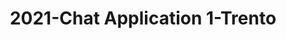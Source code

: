 ---
schema: default
title: 2021-Chat Application 1-Trento
organization: Unitn
notes: The Wenet Chat Application 1 project was based on a chatbot that collected questions and answers from university students in Italy, Denmark, Paraguay, the United Kingdom, and Mongolia. It was conducted in March and June 2021 to improve the knowledge about students' lives to promote the design of better and more targeted technology and support tools for students. It was a European Union WeNet Horizon 2020-funded project with the overall goal of developing a diversity-aware, machine-mediated paradigm for social interactions. Data was collected with a Telegram App and the i-Log Application. Some of the data collected included the respondent’s career information (department, study course, study year,) and demographics (age, gender…). Questions were sent on the Telegram App and user answers were recorded, the i-Log App recorded sensor data (such as location, accelerometer…) from the user device. This data was collected in three phases, the first phase entailed interacting with the Telegram App Ask4Help, and sensor data was also collected during this phase. The second phase involved respondents answering a questionnaire, and in the third phase, they participated in a focus group to provide feedback.
resources:
  - name: 2021-Chatbot1-technical_report
    url: >-
      https://drive.google.com/file/d/1m3_2X4b3gv-9tQS45FBCG7IJiVyeHgW3/view?usp=sharing
    format: PDF
license: >-
  ./../../resources/2023LivePeopleLicense.html
dataset_name: Chat Application 1
location: Trento (Italy)
latitude_map: 46.07
longitude_map: 11.13
start_date: 2021-06-04
end_date: 2021-06-18
dataset_type: Sensors, <a href="https://datascientiafoundation.github.io/LivePeople/datasets/2021-CH1-Trento-Diachronic-Interactions/"> Diachronic-Interactions</a>, <a href="https://datascientiafoundation.github.io/LivePeople/datasets/2021-CH1-Trento-Synchronic-Interactions/"> Synchronic-Interactions</a>
sensor_type:  <a href="https://datascientiafoundation.github.io/LivePeople/datasets/2021-CH1-Trento-App-usage/"> App-usage</a>, <a href="https://datascientiafoundation.github.io/LivePeople/datasets/2021-CH1-Trento-Position/"> Position</a>,  <a href="https://datascientiafoundation.github.io/LivePeople/datasets/2021-CH1-Trento-Connectivity/"> Connectivity</a>, <a href="https://datascientiafoundation.github.io/LivePeople/datasets/2021-CH1-Trento-Motion/"> Motion</a>,  <a href="https://datascientiafoundation.github.io/LivePeople/datasets/2021-CH1-Trento-Diachronic-Interactions/"> Diachronic-Interactions</a>, <a href="https://datascientiafoundation.github.io/LivePeople/datasets/2021-CH1-Trento-Synchronic-Interactions/"> 
size: 49 MB 
dataset_format: parquet
other_format: csv
number_participants: 33
language: English 
collection_name: Chatbot1
project_url: <a href="https://ds.datascientia.eu/community/public/projects/046c8202-4e96-490f-95e7-007e72578650">https://ds.datascientia.eu/community/public/projects/046c8202-4e96-490f-95e7-007e72578650</a>
category:
  - Project
5_stars: 3
publication_date: 2023-04-18
identifier: 005.AAAE.AAA.** 
request_contact: datadistribution.knowdive@unitn.it
--- 